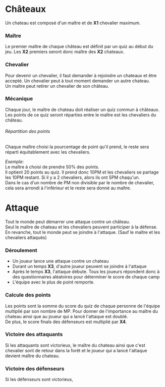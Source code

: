 # Châteaux
Un chateau est composé d'un maître et de **X1** chevalier maximum.

### Maître
Le premier maître de chaque château est définit par un quiz au début du jeu. Les **X2** premiers seront donc maître des **X2** chateaux.

### Chevalier
Pour devenir un chevalier, il faut demander à rejoindre un chateaux et être accepté. Un chevalier peut à tout moment demander un autre chateau. <br/>
Un maître peut retirer un chevalier de son château.

### Mécanique
Chaque jour, le maître de chateau doit réaliser un quiz commun à châteaux. Les points de ce quiz seront réparties entre le maître est les chevaliers du château.

###### Répartition des points
Chaque maître choisi la pourcentage de point qu'il prend, le reste sera réparti équitablement avec les chevaliers.

*Exemple:* <br/>
Le maître à choisi de prendre 50% des points. <br/>
Il optient 20 points au quiz. Il prend donc 10PM et les chevaliers se partage les 10PM restant. Si il y a 2 chevaliers, alors ils ont 5PM chaqu'un. <br/>
Dans le cas d'un nombre de PM non divisible par le nombre de chevalier, cela sera arrondi à l'inférieur et le reste sera donné au maître. 

# Attaque
Tout le monde peut démarrer une attaque contre un château. <br/>
Seul le maître de chateau et les chevaliers peuvent participer à la défense. En revanche, tout le monde peut se joindre à l'attaque. (Sauf le maître et les chevaliers attaqués) 

### Déroulement
* Un joueur lance une attaque contre un chateau
* Durant un temps **X3**, d'autre joueur peuvent se joindre à l'attaque
* Après le temps **X3**, l'attaque débute. Tous les joueurs répondent donc à des questionnaires aléatoires pour déterminer le score de chaque camp
* L'équipe avec le plus de point remporte.

### Calcule des points
Les points sont la somme du score du quiz de chaque personne de l'équipe multiplié par son nombre de MP. Pour donner de l'importance au maître du chateau ainsi que au joueur qui a lancé l'attaque est doublé. <br/>
De plus, le score finals des défenseurs est multiplié par **X4**.

### Victoire des attaquants
Si les attaquants sont victorieux, le maître du chateau ainsi que c'est chevalier sont de retour dans la forêt et le joueur qui a lancé l'attaque devient maître du chateau.

### Victoire des défenseurs
Si les défenseurs sont victorieux, 